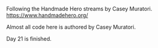 Following the Handmade Hero streams by Casey Muratori. https://www.handmadehero.org/

Almost all code here is authored by Casey Muratori.

Day 21 is finished.
